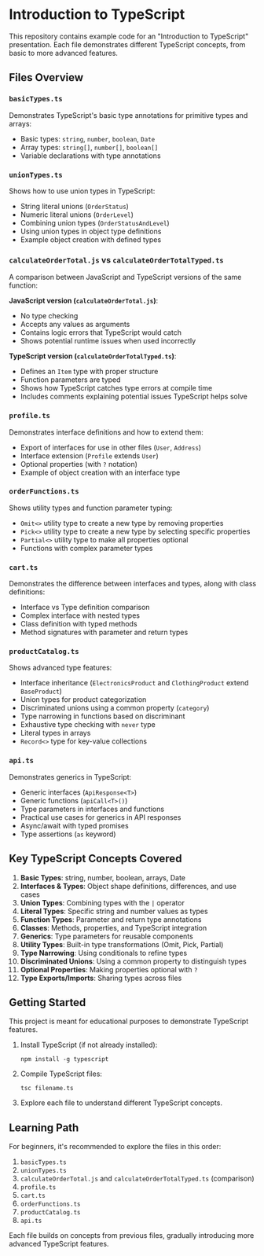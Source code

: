 # Introduction to TypeScript

This repository contains example code for an "Introduction to TypeScript" presentation. Each file demonstrates different TypeScript concepts, from basic to more advanced features.

## Files Overview

### `basicTypes.ts`
Demonstrates TypeScript's basic type annotations for primitive types and arrays:
- Basic types: `string`, `number`, `boolean`, `Date`
- Array types: `string[]`, `number[]`, `boolean[]`
- Variable declarations with type annotations

### `unionTypes.ts`
Shows how to use union types in TypeScript:
- String literal unions (`OrderStatus`)
- Numeric literal unions (`OrderLevel`)
- Combining union types (`OrderStatusAndLevel`)
- Using union types in object type definitions
- Example object creation with defined types

### `calculateOrderTotal.js` vs `calculateOrderTotalTyped.ts`
A comparison between JavaScript and TypeScript versions of the same function:

**JavaScript version (`calculateOrderTotal.js`)**:
- No type checking
- Accepts any values as arguments
- Contains logic errors that TypeScript would catch
- Shows potential runtime issues when used incorrectly

**TypeScript version (`calculateOrderTotalTyped.ts`)**:
- Defines an `Item` type with proper structure
- Function parameters are typed
- Shows how TypeScript catches type errors at compile time
- Includes comments explaining potential issues TypeScript helps solve

### `profile.ts`
Demonstrates interface definitions and how to extend them:
- Export of interfaces for use in other files (`User`, `Address`)
- Interface extension (`Profile` extends `User`)
- Optional properties (with `?` notation)
- Example of object creation with an interface type

### `orderFunctions.ts`
Shows utility types and function parameter typing:
- `Omit<>` utility type to create a new type by removing properties
- `Pick<>` utility type to create a new type by selecting specific properties
- `Partial<>` utility type to make all properties optional
- Functions with complex parameter types

### `cart.ts`
Demonstrates the difference between interfaces and types, along with class definitions:
- Interface vs Type definition comparison
- Complex interface with nested types
- Class definition with typed methods
- Method signatures with parameter and return types

### `productCatalog.ts`
Shows advanced type features:
- Interface inheritance (`ElectronicsProduct` and `ClothingProduct` extend `BaseProduct`)
- Union types for product categorization
- Discriminated unions using a common property (`category`)
- Type narrowing in functions based on discriminant
- Exhaustive type checking with `never` type
- Literal types in arrays
- `Record<>` type for key-value collections

### `api.ts`
Demonstrates generics in TypeScript:
- Generic interfaces (`ApiResponse<T>`)
- Generic functions (`apiCall<T>()`)
- Type parameters in interfaces and functions
- Practical use cases for generics in API responses
- Async/await with typed promises
- Type assertions (`as` keyword)

## Key TypeScript Concepts Covered

1. **Basic Types**: string, number, boolean, arrays, Date
2. **Interfaces & Types**: Object shape definitions, differences, and use cases
3. **Union Types**: Combining types with the `|` operator
4. **Literal Types**: Specific string and number values as types
5. **Function Types**: Parameter and return type annotations
6. **Classes**: Methods, properties, and TypeScript integration
7. **Generics**: Type parameters for reusable components
8. **Utility Types**: Built-in type transformations (Omit, Pick, Partial)
9. **Type Narrowing**: Using conditionals to refine types
10. **Discriminated Unions**: Using a common property to distinguish types
11. **Optional Properties**: Making properties optional with `?`
12. **Type Exports/Imports**: Sharing types across files

## Getting Started

This project is meant for educational purposes to demonstrate TypeScript features.

1. Install TypeScript (if not already installed):
   ```
   npm install -g typescript
   ```

2. Compile TypeScript files:
   ```
   tsc filename.ts
   ```

3. Explore each file to understand different TypeScript concepts.

## Learning Path

For beginners, it's recommended to explore the files in this order:
1. `basicTypes.ts`
2. `unionTypes.ts`
3. `calculateOrderTotal.js` and `calculateOrderTotalTyped.ts` (comparison)
4. `profile.ts`
5. `cart.ts`
6. `orderFunctions.ts`
7. `productCatalog.ts`
8. `api.ts`

Each file builds on concepts from previous files, gradually introducing more advanced TypeScript features.
